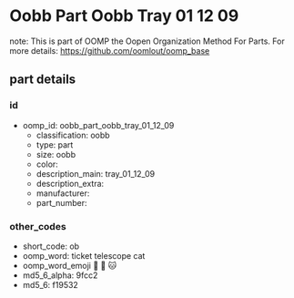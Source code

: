 # Oobb Part Oobb Tray 01 12 09  

note: This is part of OOMP the Oopen Organization Method For Parts. For more details: https://github.com/oomlout/oomp_base

##  part details





### id
* oomp_id: oobb_part_oobb_tray_01_12_09
  * classification: oobb
  * type: part
  * size: oobb
  * color: 
  * description_main: tray_01_12_09
  * description_extra: 
  * manufacturer: 
  * part_number: 

### other_codes
* short_code: ob
* oomp_word: ticket telescope cat
* oomp_word_emoji :ticket: :telescope: :cat:
* md5_6_alpha: 9fcc2
* md5_6: f19532